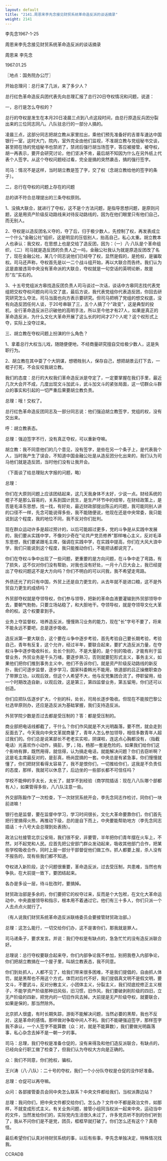 ```yaml
---
layout: default
title: "2141.周恩来李先念接见财贸系统革命造反派的谈话摘录"
weight: 2141
---
```


李先念1967-1-25

周恩来李先念接见财贸系统革命造反派的谈话摘录

周恩来 李先念

1967.01.25

〖地点：国务院办公厅〗

开始总理问：总行来了几派，来了多少人？

总行红色革命造反兵团代表先向总理汇报了总行20日夺权情况和问题，说道：

一，总行是怎么夺权的？

总行的夺权是发生在本月20日凌晨三点到八点这段时间，由总行原造反兵团分裂出来的三位同志同八。八队驻总行的一部分人搞的。

凌晨三点，这部分同志把胡立教从家里拉出，乘他们预先准备好的吉普车速达中国银行一室，这时大门，院内，室外完全由他们监视，不准胡立教与党组秘书交谈，甚至把在场的党组秘书也禁闭了，禁闭后强行胡当场签字，答应被接管，被夺权，胡一再表示，要开会研究讨论，他们坚决不肯，最后胡不知因为什么在另外纸上代表个人签字。从这个夺权问题经过看，完全是搞的突然袭击，搞的强行签字。

司马：情况不是这样，当时胡立教是签了字，交了权（念胡立教给他的签字的条子）。

二，总行在夺权的问题上存在的问题

总的讲不符合总理提出的三条夺权原则。

1、没搞大联合，就进行了夺权，这不是个方法问题，是指导思想问题，是原则问题，这是用资产阶级反动路线来对待反动路线的，因为在他们眼里只有他们自己，而无别人。

2、夺权是以造反团名义夺的，夺了后，归于极少数人，先控制了权，再发表成立一个什么“金融公社”组织，这是明显的压低别人，抬高自己，私心太重。胡立教本人也承认：我交权，在思想上也是交给了造反团，因为：（一）八·八队是个革命组织，（二）司马就是造反团的负责人之一吗，金融公社我认为就是原造反团改了名了，现在金融公社，某几个同志说他们已经夺了权，显然是假的，是抢权，是骗取权。司马还声称，夺权首先是以一二个战斗组开始，再以大联合而告终。我们认为这是直接违背中央没有革命派的大联合，夺权就是一句空话的英明论断，故是形“左”实右的。

3、十五号党组派方皋找造反团负责人司马谈过一次话，谈话中方皋同志找代表党组把交权夺权问题向司马交了底，最后方说，我代表党组你代表造反团，你回去研究研究怎么夺法，司马当面也向方表示要研究。但司马把柄了党组的想交权底，没有向造反团任何人谈，于20号串联了三，五个人搞了个"政变"，这是典型的投机，全行革命造反派已识破他的高明手法，所以至今他才有27人，如果是真正的革命造反派，为什么文化大革命开展了这么长的时间才27个人呢？这个权形式上夺，实际上没夺过来。

三、胡立教在夺权问题上扮演的什么角色？

1、拿着总行大权当儿戏，随随便便地，不经商量研究擅自交给极少数人，这是失职行为。

2、胡立教在其中耍了个大阴谋，想牺牲别人，保存自己，想把胡景云打下去，一棍子打死，不会反咬我胡立教。

我们的态度：总行的大权我们革命造反派是夺定了，一定要掌握在我们手里，最近几次大会开不成，几度出现文斗加武斗，武斗加文斗的紧张局面，这一切群众斗群众的事实和引起的一切严重后果要胡立教负责。

总理：哦！交权了。

总行红色革命造反团同志及一部分同志说：他们强迫胡立教签字，党组的权，没有交出来。

呼：胡立教表态。

总理：强迫签字不行，没有真正夺权，可以重新夺嘛。

胡立教：我不同意他们的几个意见，没有签字，是些在另一个条子上，是代表我个人，当时我产生了误会，不知道中国金融公社是从造反团分化出来的，我们认为司马他们就是造反团，当时他们没有让我开会。

（下面谈了给总理贴大字报的问题，略）

总理：

你们在大原则问题上应该团结起来，这几天我身体不太好，少说一点。财经系统的棍子不是那么容易的，关系到国计民生，是生产环节中的纽带，在财经政策上，是否是毛泽东思想，找一找，有好处，最近财政部提出陈云的问题，我可能同别人讲的口径不一样，先念可能说得多些，我不能随便说，他现在还是中央常委，我只能说到这个程度，我的地位不同，我不反对你们批判。

现在群众运动许多是超过预计的，以后可能超过更多，党的斗争是从实践中发展的，我们要从实践中学，不像刘少奇在"论共产党员修养"那样唯心主义，反对毛泽东思想，我们要紧跟毛主席，强调在实践中学，在实践中提高，你们在大风大浪中学，我们只能说到这个程度，我只能推动你们，不能把话都说完了。

你们在夺权斗争中出现了一些问题，更重要的是方向问题，在斗争中走了弯路，有了损失，这不仅对你们没有帮助，对我也没有好处，一月十八日大会上，我已经提出了夺权问题这不是大方向吗？你们不明白的可以问我，我不希望走弯路。

外债还光了的只有中国，外贸上还是自力更生的，从去年就不是进口粮，这不是外贸自力更生的成绩吗？

外贸部夺权就是夺领导权，你们参与领导，把新的革命血液要灌输到外贸部领导中去，要朝气勃勃，只要立场站稳了，和大胆地干。夺领导权，就是夺领导文化大革命的权。这个权要拿到手。

业务上夺监督权，培养造反派，慢慢熟习业务的能力，现在"长"字号不要了，将来不能永远不要吧，总是逐步吸收。

造反派第一要大联合，这个要在斗争中逐步考验，首先考验自己要长期考验，考验自己，青年有反复，这个允许，经过半年，要联合起来，要扩大造反派力量，在夺权斗争中逐步吸收科长，处长个别的，不是大量的，是个别的吸收，才能有利于监督业务，外贸业务是千头万绪，要逐步熟习，否则就要犯形式主义，事务主义，如果他们把你们推到事务主义中，他们不告诉你们，就是资产阶级反动路线的新反扑，我们可逐步监督，逐步学习，国家科委韩光不能用，铁道部的吕正操撤职查办了带罪立功，以观后效，但这个人希望不大，他与反党集团合流了。停职留用，给一个时期改造自新，以观后效，这是第三，第四监督业务，第五留用，你们还可以创造。

你们应把队伍逐步扩大，个别的科，处长，司局长逐步吸收。但现在不能按巴黎公社选举原则办，还应是造反派为基础掌握，我们支持造反派。

外贸学院少数是否过去都是受压制的？答：都是受压制的。

商业部把电话线都截了，干什么？你们作风就是不大光明磊落，要不然，就会走到反面去了。今天我向中央文革就商量了，青年人怎么参加领导，相信多数青年人超过我们的。你们总是说某部长不老老实实啦，阴谋啦，连这点心胸都没有，（指截电话）光喜欢作小动作，搞彭，罗，；陆，杨那一套是危险的。如果我们给你们这个影响有罪，既然用得，就信得，认为搞走电话，就能解决问题？你们去窃听啊？这是毛主席最反对的，是彭真，杨尚昆搞的一套。中央总是有紧急事，你们慢慢就懂了，你们把财贸看得太容易了，我不是恨你们，一切推给你们，这我是不负责任的态度，那样，我就可以休息了，后边坐的一些部长都不可信任吗？

学校不能伸的手太长，太长了，就学不到经验（商学院插话：现在八八队哪个部都有人），如果管得多些，八八队注意一些。

外交部陈毅作了一次检查，下一次财贸系统开会，李先念同志作检讨，同你们一块前进嘛！

银行也是监督，要在监督中学习，学习时间很长，文化大革命要靠你们，你们首先把行里搞得火热，再推动下级，总的是自下而上，中央要能帮助地方（李先念同志插话：十八号大会总理到处表扬）。

政法公社接管北京公安局，我们很不安，非要管，半年把你们青年摆在火车上，不然，对不起党和人民。应首先把公安部门群众发动起来，吸收其他部门合作，把某些学校吸收合作，同时上层一部分干部督促他们做工作。抓人都要上报，杀人没有不报告的，现有些我们都不知道。

夺权进入新阶段，这个问题很重要，革命造反派，过去受压制，共患难，当然也有争执，在大前提一致下，要团结起来。

各办是多设一层，待斗批改时，要搞掉。

财贸政治部是多余的，你们要把它的权夺过来，反而是个大包袱，在文化大革命运动中，中央直接领导和指示，根本用不着通过它。他们有三十多人，你们只派一个人去点点火就行了。

（有人说我们财贸系统革命造反派联络委员会要接管财贸政治部。）

总理：这怎么能行，一切交给你们办，这不是害你们，那我就是罪人。

司马递条子，要求发言。并说：我们夺权是有缺点的，急急忙忙的没有造反派联合好。

总理说：总行夺权要联合起来夺，你们内部争论我不参加，别把我卷入内部争论，你们把胡立教搞在一个屋子里，叫胡立教表态，我不同意。

你们到处抓人，人都不见了，给我们带来很多困难，不是我们提倡的，自由抓人体罚，就是黑帮也不用这个方式，体罚对后代不好，我们提倡真文明不是假文明，要文斗，不要武斗，反对分散主义，小团体主义，分裂主义，我们彻底挖修正主义根子，不能学资产阶级那种旧风俗，旧习惯，旧作风，我们要破剥削阶级的四旧，立无产阶级的四新，把党内的一切旧作风去掉。大前提是无产阶级夺权，就要联合，如果是保的，那当然除外。

北京抓人很盛，有时长期失踪，游街不能解决问题，当然必要的黑帮，我也不反对，这是革命的感情。那样做对争取中间人不利。我们不能硬强迫签字，那样签字我不承认，一个人签字不能算数（众：对，就是不能算数），我们要做光明磊落事，私心杂念去掉不是一朝一夕的事。

司马：总理，我们夺权是准备仓促的，没有来得及和他们造反派联合，有缺点的，已经向全行职工做了检查了，但我们认为夺权大方向是正确的。

众：我们不同意，你们抢权，骗权。

王兴涛（八·八队）：二十号的夺权，我们一个小分队夺权是仓促的没作好准备。

总理：仓促可以再夺嘛。

众问：各部接管委员会同中央怎么联系？中央文件都给我们，当权派靠边站？

总理：我问你们，把中央文件都交给你们，怎么办？文件中不都是政治文件，如那样，不就变成形式主义。有关业务问题，接管小组同当权派一起来中央，运动当中的文件，当然发给你们的，实际党内生活很久未过了，许多党员听不到的你们听到了，我从不问你们是不是党，团员，框框早就打破了。你们怎么还有这个？真奇怪。

最后希望你们认真对待财贸系统的事，以后有些事，李先念单独决定，特殊情况找我。

CCRADB

